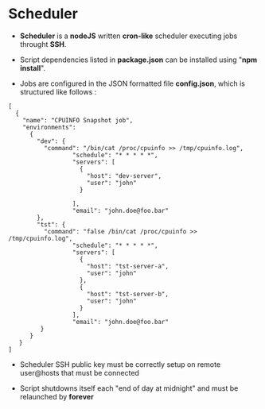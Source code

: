 # Scheduler

* **Scheduler** is a **nodeJS** written **cron-like** scheduler executing jobs throught **SSH**.

* Script dependencies listed in **package.json** can be installed using "**npm install**".

* Jobs are configured in the JSON formatted file **config.json**, which is structured like follows :

```
[
  {
    "name": "CPUINFO Snapshot job",
    "environments":
      {
        "dev": {
          "command": "/bin/cat /proc/cpuinfo >> /tmp/cpuinfo.log",
                  "schedule": "* * * * *",
                  "servers": [
                    {
                      "host": "dev-server",
                      "user": "john"
                    }

                  ],
                  "email": "john.doe@foo.bar"
        },
        "tst": {
          "command": "false /bin/cat /proc/cpuinfo >> /tmp/cpuinfo.log",
                  "schedule": "* * * * *",
                  "servers": [
                    {
                      "host": "tst-server-a",
                      "user": "john"
                    },
                    {
                      "host": "tst-server-b",
                      "user": "john"
                    }
                  ],
                  "email": "john.doe@foo.bar"
         }
      }
   }
]
```

* Scheduler SSH public key must be correctly setup on remote user@hosts that must be connected

* Script shutdowns itself each "end of day at midnight" and must be relaunched by **forever**

